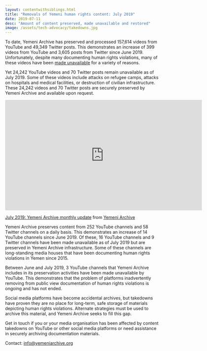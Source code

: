 ```yaml
---
layout: contentwithsiblings.html
title: "Removals of Yemeni human rights content: July 2019"
date: 2019-07-11
desc: "Amount of content preserved, made unavailable and restored"
image: /assets/tech-advocacy/takedowns.jpg
---
```


To date, Yemeni Archive has preserved and processed 157,614 videos from YouTube and 49,349 Twitter posts. This demonstrates an increase of 399 videos from YouTube and 3,605 posts from Twitter since June 2019. Unfortunately, despite many documenting human rights violations, many of these videos have been [made unavailable](https://Yemeniarchive.org/en/tech-advocacy) for a variety of reasons.

Yet 24,242 YouTube videos and 70 Twitter posts remain unavailable as of July 2019. Some of these videos include attacks on refugee camps, attacks on hospitals and medical facilities, or destruction of civilian infrastructure. These 24,242 videos and 70 Twitter posts are securely preserved by Yemeni Archive and available upon request.

<iframe src="https://player.vimeo.com/video/350706353" width="640" height="360" frameborder="0" allow="autoplay; fullscreen" allowfullscreen></iframe>

<a href="https://vimeo.com/350706353">July 2019: Yemeni Archive monthly update</a> from <a href="https://vimeo.com/user101279954">Yemeni Archive</a>


Yemeni Archive preserves content from 252 YouTube channels and 58 Twitter channels on a daily basis. This demonstrates an increase of 14 YouTube channels since June 2019. Of these, 16 YouTube channels and 9 Twitter channels have been made unavailable as of July 2019 but are preserved in Yemeni Archive infrastructure. Some of these channels are long-standing media houses that have been documenting human rights violations in Yemen since 2015.

Between June and July 2019, 3 YouTube channels that Yemeni Archive includes in its preservation activities have been made unavailable by YouTube. This demonstrates that the problem of platforms inadvertently removing from public view documentation of human rights violations is ongoing and has not ended.

Social media platforms have become accidental archives, but takedowns have proven they are no place for long-term, safe storage of materials depicting human rights violations. Alternate strategies must be used to archive this material, and Yemeni Archive seeks to fill this gap.

Get in touch if you or your media organisation has been affected by content takedowns on YouTube or other social media platforms or need assistance in securely archiving documentation materials.

Contact: info@yemeniarchive.org
